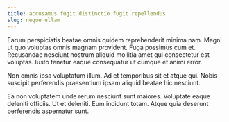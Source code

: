 ```yaml
---
title: accusamus fugit distinctio fugit repellendus
slug: neque ullam
---
```


Earum perspiciatis beatae omnis quidem reprehenderit minima nam. Magni ut quo voluptas omnis magnam provident. Fuga possimus cum et. Recusandae nesciunt nostrum aliquid mollitia amet qui consectetur est voluptas. Iusto tenetur eaque consequatur ut cumque et animi error.

Non omnis ipsa voluptatum illum. Ad et temporibus sit et atque qui. Nobis suscipit perferendis praesentium ipsam aliquid beatae hic nesciunt.

Ea non voluptatem unde rerum nesciunt sunt maiores. Voluptate eaque deleniti officiis. Ut et deleniti. Eum incidunt totam. Atque quia deserunt perferendis aspernatur sunt.
